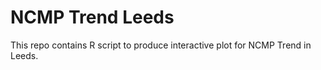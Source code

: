# NCMP Trend Leeds
This repo contains R script to produce interactive plot for NCMP Trend in Leeds.
